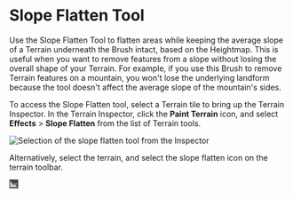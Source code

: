 # Slope Flatten Tool

Use the Slope Flatten Tool to flatten areas while keeping the average slope of a Terrain underneath the Brush intact, based on the Heightmap. This is useful when you want to remove features from a slope without losing the overall shape of your Terrain. For example, if you use this Brush to remove Terrain features on a mountain, you won't lose the underlying landform because the tool doesn't affect the average slope of the mountain's sides.

To access the Slope Flatten tool, select a Terrain tile to bring up the Terrain Inspector. In the Terrain Inspector, click the **Paint Terrain** icon, and select **Effects** > **Slope Flatten** from the list of Terrain tools.

![Selection of the slope flatten tool from the Inspector](images/2-23-Slope-01.png)

Alternatively, select the terrain, and select the slope flatten icon on the terrain toolbar.

![slope flatten icon](images/Icons/FlattenSlope.png)
